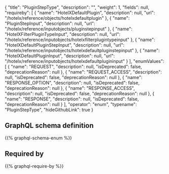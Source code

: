 {
  "title": "PluginStepType",
  "description": "",
  "weight": 1,
  "fields": null,
  "requireby": [
    {
      "name": "HotelXDefaultPlugin",
      "description": null,
      "url": "/hotelx/reference/objects/hotelxdefaultplugin"
    },
    {
      "name": "PluginStepInput",
      "description": null,
      "url": "/hotelx/reference/inputobjects/pluginstepinput"
    },
    {
      "name": "HotelXFilterPluginTypeInput",
      "description": null,
      "url": "/hotelx/reference/inputobjects/hotelxfilterplugintypeinput"
    },
    {
      "name": "HotelXDefaultPluginStepInput",
      "description": null,
      "url": "/hotelx/reference/inputobjects/hotelxdefaultpluginstepinput"
    },
    {
      "name": "HotelXDefaultPluginInput",
      "description": null,
      "url": "/hotelx/reference/inputobjects/hotelxdefaultplugininput"
    }
  ],
  "enumValues": [
    {
      "name": "REQUEST",
      "description": null,
      "isDeprecated": false,
      "deprecationReason": null
    },
    {
      "name": "REQUEST_ACCESS",
      "description": null,
      "isDeprecated": false,
      "deprecationReason": null
    },
    {
      "name": "RESPONSE_OPTION",
      "description": null,
      "isDeprecated": false,
      "deprecationReason": null
    },
    {
      "name": "RESPONSE_ACCESS",
      "description": null,
      "isDeprecated": false,
      "deprecationReason": null
    },
    {
      "name": "RESPONSE",
      "description": null,
      "isDeprecated": false,
      "deprecationReason": null
    }
  ],
  "operator": "enum",
  "typename": "PluginStepType",
  "hideGithubLink": true
}
## GraphQL schema definition

{{% graphql-schema-enum %}}

## Required by

{{% graphql-require-by %}}
